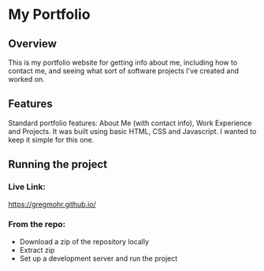 # My Portfolio

## Overview
This is my portfolio website for getting info about me, including how to contact me, and seeing what sort of software projects I've created and worked on. 

## Features
Standard portfolio features: About Me (with contact info), Work Experience and Projects. It was built using basic HTML, CSS and Javascript. I wanted to keep it simple for this one.

## Running the project
### Live Link:
https://gregmohr.github.io/

### From the repo:
- Download a zip of the repository locally
- Extract zip
- Set up a development server and run the project